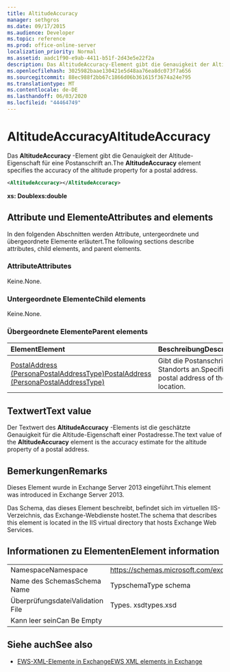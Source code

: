 ```yaml
---
title: AltitudeAccuracy
manager: sethgros
ms.date: 09/17/2015
ms.audience: Developer
ms.topic: reference
ms.prod: office-online-server
localization_priority: Normal
ms.assetid: aadc1f90-e9ab-4411-b51f-2d43e5e22f2a
description: Das AltitudeAccuracy-Element gibt die Genauigkeit der Altitude-Eigenschaft für eine Postanschrift an.
ms.openlocfilehash: 3025982baae130421e5d48aa76ea8dc073f7a656
ms.sourcegitcommit: 88ec988f2bb67c1866d06b361615f3674a24e795
ms.translationtype: MT
ms.contentlocale: de-DE
ms.lasthandoff: 06/03/2020
ms.locfileid: "44464749"
---
```

# <a name="altitudeaccuracy"></a><span data-ttu-id="9fc90-103">AltitudeAccuracy</span><span class="sxs-lookup"><span data-stu-id="9fc90-103">AltitudeAccuracy</span></span>

<span data-ttu-id="9fc90-104">Das **AltitudeAccuracy** -Element gibt die Genauigkeit der Altitude-Eigenschaft für eine Postanschrift an.</span><span class="sxs-lookup"><span data-stu-id="9fc90-104">The **AltitudeAccuracy** element specifies the accuracy of the altitude property for a postal address.</span></span> 
  
```XML
<AltitudeAccuracy></AltitudeAccuracy>
```

 <span data-ttu-id="9fc90-105">**xs: Double**</span><span class="sxs-lookup"><span data-stu-id="9fc90-105">**xs:double**</span></span>
## <a name="attributes-and-elements"></a><span data-ttu-id="9fc90-106">Attribute und Elemente</span><span class="sxs-lookup"><span data-stu-id="9fc90-106">Attributes and elements</span></span>

<span data-ttu-id="9fc90-107">In den folgenden Abschnitten werden Attribute, untergeordnete und übergeordnete Elemente erläutert.</span><span class="sxs-lookup"><span data-stu-id="9fc90-107">The following sections describe attributes, child elements, and parent elements.</span></span>
  
### <a name="attributes"></a><span data-ttu-id="9fc90-108">Attribute</span><span class="sxs-lookup"><span data-stu-id="9fc90-108">Attributes</span></span>

<span data-ttu-id="9fc90-109">Keine.</span><span class="sxs-lookup"><span data-stu-id="9fc90-109">None.</span></span>
  
### <a name="child-elements"></a><span data-ttu-id="9fc90-110">Untergeordnete Elemente</span><span class="sxs-lookup"><span data-stu-id="9fc90-110">Child elements</span></span>

<span data-ttu-id="9fc90-111">Keine.</span><span class="sxs-lookup"><span data-stu-id="9fc90-111">None.</span></span>
  
### <a name="parent-elements"></a><span data-ttu-id="9fc90-112">Übergeordnete Elemente</span><span class="sxs-lookup"><span data-stu-id="9fc90-112">Parent elements</span></span>

|<span data-ttu-id="9fc90-113">**Element**</span><span class="sxs-lookup"><span data-stu-id="9fc90-113">**Element**</span></span>|<span data-ttu-id="9fc90-114">**Beschreibung**</span><span class="sxs-lookup"><span data-stu-id="9fc90-114">**Description**</span></span>|
|:-----|:-----|
|[<span data-ttu-id="9fc90-115">PostalAddress (PersonaPostalAddressType)</span><span class="sxs-lookup"><span data-stu-id="9fc90-115">PostalAddress (PersonaPostalAddressType)</span></span>](postaladdress-personapostaladdresstype.md) <br/> |<span data-ttu-id="9fc90-116">Gibt die Postanschrift des Standorts an.</span><span class="sxs-lookup"><span data-stu-id="9fc90-116">Specifies the postal address of the location.</span></span>  <br/> |
   
## <a name="text-value"></a><span data-ttu-id="9fc90-117">Textwert</span><span class="sxs-lookup"><span data-stu-id="9fc90-117">Text value</span></span>

<span data-ttu-id="9fc90-118">Der Textwert des **AltitudeAccuracy** -Elements ist die geschätzte Genauigkeit für die Altitude-Eigenschaft einer Postadresse.</span><span class="sxs-lookup"><span data-stu-id="9fc90-118">The text value of the **AltitudeAccuracy** element is the accuracy estimate for the altitude property of a postal address.</span></span> 
  
## <a name="remarks"></a><span data-ttu-id="9fc90-119">Bemerkungen</span><span class="sxs-lookup"><span data-stu-id="9fc90-119">Remarks</span></span>

<span data-ttu-id="9fc90-120">Dieses Element wurde in Exchange Server 2013 eingeführt.</span><span class="sxs-lookup"><span data-stu-id="9fc90-120">This element was introduced in Exchange Server 2013.</span></span>
  
<span data-ttu-id="9fc90-121">Das Schema, das dieses Element beschreibt, befindet sich im virtuellen IIS-Verzeichnis, das Exchange-Webdienste hostet.</span><span class="sxs-lookup"><span data-stu-id="9fc90-121">The schema that describes this element is located in the IIS virtual directory that hosts Exchange Web Services.</span></span>
  
## <a name="element-information"></a><span data-ttu-id="9fc90-122">Informationen zu Elementen</span><span class="sxs-lookup"><span data-stu-id="9fc90-122">Element information</span></span>

|||
|:-----|:-----|
|<span data-ttu-id="9fc90-123">Namespace</span><span class="sxs-lookup"><span data-stu-id="9fc90-123">Namespace</span></span>  <br/> |https://schemas.microsoft.com/exchange/services/2006/types  <br/> |
|<span data-ttu-id="9fc90-124">Name des Schemas</span><span class="sxs-lookup"><span data-stu-id="9fc90-124">Schema Name</span></span>  <br/> |<span data-ttu-id="9fc90-125">Typschema</span><span class="sxs-lookup"><span data-stu-id="9fc90-125">Type schema</span></span>  <br/> |
|<span data-ttu-id="9fc90-126">Überprüfungsdatei</span><span class="sxs-lookup"><span data-stu-id="9fc90-126">Validation File</span></span>  <br/> |<span data-ttu-id="9fc90-127">Types. xsd</span><span class="sxs-lookup"><span data-stu-id="9fc90-127">types.xsd</span></span>  <br/> |
|<span data-ttu-id="9fc90-128">Kann leer sein</span><span class="sxs-lookup"><span data-stu-id="9fc90-128">Can Be Empty</span></span>  <br/> ||
   
## <a name="see-also"></a><span data-ttu-id="9fc90-129">Siehe auch</span><span class="sxs-lookup"><span data-stu-id="9fc90-129">See also</span></span>

- [<span data-ttu-id="9fc90-130">EWS-XML-Elemente in Exchange</span><span class="sxs-lookup"><span data-stu-id="9fc90-130">EWS XML elements in Exchange</span></span>](ews-xml-elements-in-exchange.md)

